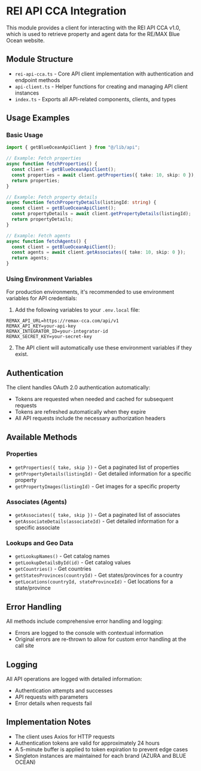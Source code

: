 # REI API CCA Integration

This module provides a client for interacting with the REI API CCA v1.0, which is used to retrieve property and agent data for the RE/MAX Blue Ocean website.

## Module Structure

- `rei-api-cca.ts` - Core API client implementation with authentication and endpoint methods
- `api-client.ts` - Helper functions for creating and managing API client instances
- `index.ts` - Exports all API-related components, clients, and types

## Usage Examples

### Basic Usage

```typescript
import { getBlueOceanApiClient } from "@/lib/api";

// Example: Fetch properties
async function fetchProperties() {
  const client = getBlueOceanApiClient();
  const properties = await client.getProperties({ take: 10, skip: 0 });
  return properties;
}

// Example: Fetch property details
async function fetchPropertyDetails(listingId: string) {
  const client = getBlueOceanApiClient();
  const propertyDetails = await client.getPropertyDetails(listingId);
  return propertyDetails;
}

// Example: Fetch agents
async function fetchAgents() {
  const client = getBlueOceanApiClient();
  const agents = await client.getAssociates({ take: 10, skip: 0 });
  return agents;
}
```

### Using Environment Variables

For production environments, it's recommended to use environment variables for API credentials:

1. Add the following variables to your `.env.local` file:

```
REMAX_API_URL=https://remax-cca.com/api/v1
REMAX_API_KEY=your-api-key
REMAX_INTEGRATOR_ID=your-integrator-id
REMAX_SECRET_KEY=your-secret-key
```

2. The API client will automatically use these environment variables if they exist.

## Authentication

The client handles OAuth 2.0 authentication automatically:

- Tokens are requested when needed and cached for subsequent requests
- Tokens are refreshed automatically when they expire
- All API requests include the necessary authorization headers

## Available Methods

### Properties

- `getProperties({ take, skip })` - Get a paginated list of properties
- `getPropertyDetails(listingId)` - Get detailed information for a specific property
- `getPropertyImages(listingId)` - Get images for a specific property

### Associates (Agents)

- `getAssociates({ take, skip })` - Get a paginated list of associates
- `getAssociateDetails(associateId)` - Get detailed information for a specific associate

### Lookups and Geo Data

- `getLookupNames()` - Get catalog names
- `getLookupDetailsById(id)` - Get catalog values
- `getCountries()` - Get countries
- `getStatesProvinces(countryId)` - Get states/provinces for a country
- `getLocations(countryId, stateProvinceId)` - Get locations for a state/province

## Error Handling

All methods include comprehensive error handling and logging:

- Errors are logged to the console with contextual information
- Original errors are re-thrown to allow for custom error handling at the call site

## Logging

All API operations are logged with detailed information:

- Authentication attempts and successes
- API requests with parameters
- Error details when requests fail

## Implementation Notes

- The client uses Axios for HTTP requests
- Authentication tokens are valid for approximately 24 hours
- A 5-minute buffer is applied to token expiration to prevent edge cases
- Singleton instances are maintained for each brand (AZURA and BLUE OCEAN)
